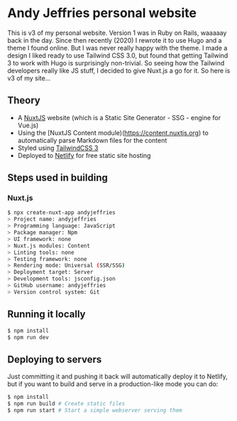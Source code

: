# Andy Jeffries personal website

This is v3 of my personal website. Version 1 was in Ruby on Rails, waaaaay back in the day. Since then recently (2020) I rewrote it to use Hugo and a theme I found online. But I was never really happy with the theme. I made a design I liked ready to use Tailwind CSS 3.0, but found that getting Tailwind 3 to work with Hugo is surprisingly non-trivial. So seeing how the Tailwind developers really like JS stuff, I decided to give Nuxt.js a go for it. So here is v3 of my site...

## Theory

* A [NuxtJS](https://nuxtjs.org) website (which is a Static Site Generator - SSG - engine for Vue.js)
* Using the [NuxtJS Content module)(https://content.nuxtjs.org) to automatically parse Markdown files for the content
* Styled using [TailwindCSS 3](https://tailwindcss.com/docs/guides/nuxtjs)
* Deployed to [Netlify](https://nuxtjs.org/deployments/netlify/) for free static site hosting

## Steps used in building

### Nuxt.js

```bash
$ npx create-nuxt-app andyjeffries
> Project name: andyjeffries
> Programming language: JavaScript
> Package manager: Npm
> UI framework: none
> Nuxt.js modules: Content
> Linting tools: none
> Testing framework: none
> Rendering mode: Universal (SSR/SSG)
> Deployment target: Server
> Development tools: jsconfig.json
> GitHub username: andyjeffries
> Version control system: Git
```

###

## Running it locally

```bash
$ npm install
$ npm run dev
```

## Deploying to servers

Just committing it and pushing it back will automatically deploy it to Netlify, but if you want to build and serve in a production-like mode you can do:

```bash
$ npm install
$ npm run build # Create static files
$ npm run start # Start a simple webserver serving them
```
